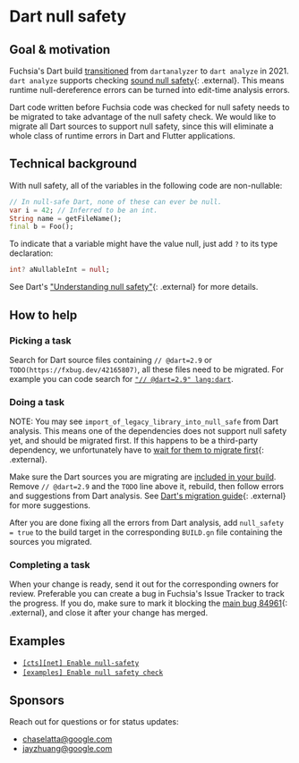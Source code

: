 # Dart null safety

## Goal & motivation

Fuchsia's Dart build [transitioned][fxr583201] from `dartanalyzer` to `dart
analyze` in 2021. `dart analyze` supports checking
[sound null safety][dart-null-safety]{: .external}. This means runtime
null-dereference errors can be turned into edit-time analysis errors.

Dart code written before Fuchsia code was checked for null safety needs to be
migrated to take advantage of the null safety check. We would like to migrate
all Dart sources to support null safety, since this will eliminate a whole class
of runtime errors in Dart and Flutter applications.

## Technical background

With null safety, all of the variables in the following code are non-nullable:

```dart
// In null-safe Dart, none of these can ever be null.
var i = 42; // Inferred to be an int.
String name = getFileName();
final b = Foo();
```

To indicate that a variable might have the value null, just add `?` to its type
declaration:

```dart
int? aNullableInt = null;
```

See Dart's
["Understanding null safety"][dart-understanding-null-safety]{: .external} for
more details.

## How to help

### Picking a task

Search for Dart source files containing `// @dart=2.9` or
`TODO(https://fxbug.dev/42165807)`, all these files need to be migrated. For
example you can code search for
[`"// @dart=2.9" lang:dart`][dart_2.9_codesearch].

### Doing a task

NOTE: You may see `import_of_legacy_library_into_null_safe` from Dart analysis.
This means one of the dependencies does not support null safety yet, and should
be migrated first. If this happens to be a third-party dependency, we
unfortunately have to
[wait for them to migrate first][wait-to-migrate]{: .external}.

Make sure the Dart sources you are migrating are
[included in your build](/docs/development/build/fx.md#configure-a-build).
Remove `// @dart=2.9` and the `TODO` line above it, rebuild, then follow errors
and suggestions from Dart analysis. See
[Dart's migration guide][dart-migration-guide]{: .external} for more suggestions.

After you are done fixing all the errors from Dart analysis, add `null_safety =
true` to the build target in the corresponding `BUILD.gn` file containing the
sources you migrated.

### Completing a task

When your change is ready, send it out for the corresponding owners for review.
Preferable you can create a bug in Fuchsia's Issue Tracker to track the progress. If you do,
make sure to mark it blocking the [main bug 84961][fxb84961]{: .external}, and
close it after your change has merged.

## Examples

*   [`[cts][net] Enable null-safety`](https://fuchsia-review.googlesource.com/c/fuchsia/+/584343)
*   [`[examples] Enable null safety check`](https://fuchsia-review.googlesource.com/c/fuchsia/+/626781)

## Sponsors

Reach out for questions or for status updates:

*   <chaselatta@google.com>
*   <jayzhuang@google.com>

[dart-migration-guide]: https://dart.dev/null-safety/migration-guide#step2-migrate
[dart-null-safety]: https://dart.dev/null-safety
[dart-understanding-null-safety]: https://dart.dev/null-safety/understanding-null-safety
[dart_2.9_codesearch]: https://cs.opensource.google/search?q=%22%2F%2F%20@dart%3D2.9%22%20lang:dart&ss=fuchsia%2Ffuchsia
[fxb84961]: https://bugs.fuchsia.dev/p/fuchsia/issues/detail?id=84961
[fxr583201]: https://fuchsia-review.googlesource.com/c/fuchsia/+/583201
[wait-to-migrate]: https://dart.dev/null-safety/migration-guide#step1-wait
